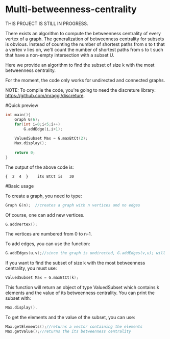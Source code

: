 # Multi-betweenness-centrality

THIS PROJECT IS STILL IN PROGRESS.

There exists an algorithm to compute the betweenness centrality of every vertex of a graph. The generalization of betweenness centrality for subsets is obvious. Instead of counting the number of shortest paths from s to t that a vertex v lies on, we'll count the number of shortest paths from s to t such that have a non-empty intersection with a subset U.

Here we provide an algorithm to find the subset of size k with the most betweenness centrality.

For the moment, the code only works for undirected and connected graphs.

NOTE: To compile the code, you're going to need the discreture library: https://github.com/mraggi/discreture.

#Quick preview

```c++
int main(){
	Graph G(6);
	for(int i=0;i<5;i++)
		G.addEdge(i,i+1);
		
	ValuedSubset Max = G.maxBtCt(2);
	Max.display();
	
	return 0;
}

```

The output of the above code is:

    {  2  4  }    its BtCt is   30




#Basic usage

To create a graph, you need to type:
```c++
Graph G(n);  //creates a graph with n vertices and no edges
```
Of course, one can add new vertices.
```c++
G.addVertex();
```
The vertices are numbered from 0 to n-1.

To add edges, you can use the function:
```c++
G.addEdges(u,v);//since the graph is undirected, G.addEdges(v,u); will do the same
```



If you want to find the subset of size k with the most betweenness centrality, you must use:
```c++
ValuedSubset Max = G.maxBtCt(k);
```
This function will return an object of type ValuedSubset which contains k elements and the value of its betweenness centrality. You can print the subset with:
```c++
Max.display(). 
```
To get the elements and the value of the subset, you can use:
```c++
Max.getElements();//returns a vector containing the elements
Max.getValue();//returns the its betweenness centrality
```



